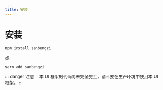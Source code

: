 ```yaml
---
title: 安装
---
```

# 安装   

```
npm install sanbengzi
```
或
```
yarn add sanbengzi
```

::: danger
注意：
本 UI 框架的代码尚未完全完工，请不要在生产环境中使用本 UI 框架。
:::


